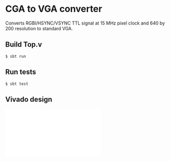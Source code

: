 # CGA to VGA converter

Converts RGBI/HSYNC/VSYNC TTL signal at 15 MHz pixel clock and 640 by 200 resolution to standard VGA.

## Build Top.v

    $ sbt run

## Run tests

    $ sbt test

## Vivado design

![Schematics](/doc/schematics.pdf)